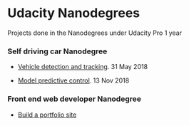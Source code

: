 # Udacity Nanodegrees
Projects done in the Nanodegrees under Udacity Pro 1 year

### Self driving car Nanodegree

* [Vehicle detection and tracking](https://github.com/amita-kapoor/Udacity-Pro/tree/master/SelfDrivingCar/Vehicle_detection_and_tracking). 31 May 2018

* [Model predictive control](https://github.com/amita-kapoor/Udacity-Pro/tree/master/SelfDrivingCar/ModelPredictiveControl). 13 Nov 2018



### Front end web developer  Nanodegree
* [Build a portfolio site](https://github.com/amita-kapoor/Udacity-Pro/tree/master/Front_End_Web_Developer/Build_portfolio)


